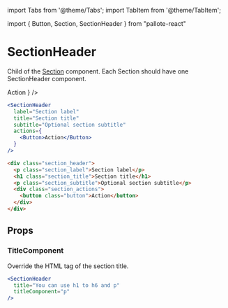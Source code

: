 ---
---
import Tabs from '@theme/Tabs';
import TabItem from '@theme/TabItem';

import { Button, Section, SectionHeader } from "pallote-react"

# SectionHeader

Child of the [Section](/docs/components/section.md) component. Each Section should have one SectionHeader component.

<div class="docs_block">
  <SectionHeader
    label="Section label"
    title="Section title"
    subtitle="Optional section subtitle"
    actions={
      <Button>Action</Button>
    }
  />
</div>

<Tabs groupId="package" queryString>
  <TabItem value="react" label="React">

```jsx
<SectionHeader
  label="Section label"
  title="Section title"
  subtitle="Optional section subtitle"
  actions={
    <Button>Action</Button>
  }
/>
```
  </TabItem>
  <TabItem value="css" label="CSS">

```html
<div class="section_header">
  <p class="section_label">Section label</p>
  <h1 class="section_title">Section title</h1>
  <p class="section_subtitle">Optional section subtitle</p>
  <div class="section_actions">
    <button class="button">Action</button>
  </div>
</div>
```
  </TabItem>
</Tabs>

## Props

### TitleComponent

Override the HTML tag of the section title.

<div class="docs_block">
  <SectionHeader
    title="You can use h1 to h6 and p"
    titleComponent="p"
  />
</div>

```jsx
<SectionHeader
  title="You can use h1 to h6 and p"
  titleComponent="p"
/>
```
